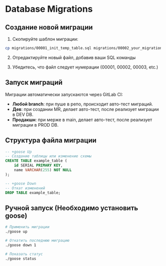# Database Migrations

## Создание новой миграции

1. Скопируйте шаблон миграции:

```bash
cp migrations/00001_init_temp_table.sql migrations/00002_your_migration_name.sql
```

2. Отредактируйте новый файл, добавив ваши SQL команды

3. Убедитесь, что файл следует нумерации (00001, 00002, 00003, etc.)

## Запуск миграций

Миграции автоматически запускаются через GitLab CI:

- **Любой branch**: при пуше в репо, происходит авто-тест миграций.
- **Дев**: при создании MR, делает авто-тест, после реализует миграции в DEV DB.
- **Продакшн**: при мерже в main, делает авто-тест, после реализует миграции в PROD DB.

## Структура файла миграции

```sql
-- +goose Up
-- Создание таблицы или изменение схемы
CREATE TABLE example_table (
    id SERIAL PRIMARY KEY,
    name VARCHAR(255) NOT NULL
);

-- +goose Down
-- Откат изменений
DROP TABLE example_table;
```

## Ручной запуск (Необходимо установить goose)

```bash
# Применить миграции
./goose up

# Откатить последнюю миграцию
./goose down 1

# Показать статус
./goose status
```
